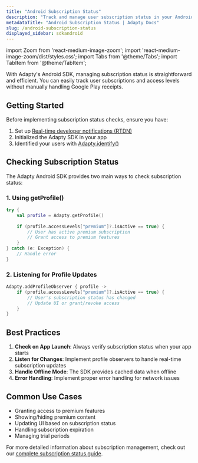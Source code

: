 ```yaml
---
title: "Android Subscription Status"
description: "Track and manage user subscription status in your Android app with Adapty."
metadataTitle: "Android Subscription Status | Adapty Docs"
slug: /android-subscription-status
displayed_sidebar: sdkandroid
---
```


import Zoom from 'react-medium-image-zoom';
import 'react-medium-image-zoom/dist/styles.css';
import Tabs from '@theme/Tabs';
import TabItem from '@theme/TabItem';

With Adapty's Android SDK, managing subscription status is straightforward and efficient. You can easily track user subscriptions and access levels without manually handling Google Play receipts.

## Getting Started

Before implementing subscription status checks, ensure you have:

1. Set up [Real-time developer notifications (RTDN)](enable-real-time-developer-notifications-rtdn)
2. Initialized the Adapty SDK in your app
3. Identified your users with [Adapty.identify()](identifying-users)

## Checking Subscription Status

The Adapty Android SDK provides two main ways to check subscription status:

### 1. Using getProfile()

```kotlin showLineNumbers
try {
    val profile = Adapty.getProfile()
    
    if (profile.accessLevels["premium"]?.isActive == true) {
        // User has active premium subscription
        // Grant access to premium features
    }
} catch (e: Exception) {
    // Handle error
}
```

### 2. Listening for Profile Updates

```kotlin showLineNumbers
Adapty.addProfileObserver { profile ->
    if (profile.accessLevels["premium"]?.isActive == true) {
        // User's subscription status has changed
        // Update UI or grant/revoke access
    }
}
```

## Best Practices

1. **Check on App Launch**: Always verify subscription status when your app starts
2. **Listen for Changes**: Implement profile observers to handle real-time subscription updates
3. **Handle Offline Mode**: The SDK provides cached data when offline
4. **Error Handling**: Implement proper error handling for network issues

## Common Use Cases

- Granting access to premium features
- Showing/hiding premium content
- Updating UI based on subscription status
- Handling subscription expiration
- Managing trial periods

For more detailed information about subscription management, check out our [complete subscription status guide](subscription-status). 